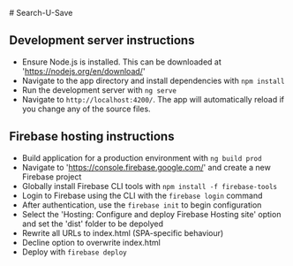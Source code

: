 # Search-U-Save

## Development server instructions

* Ensure Node.js is installed. This can be downloaded at 'https://nodejs.org/en/download/'
* Navigate to the app directory and install dependencies with `npm install`
* Run the development server with `ng serve`
* Navigate to `http://localhost:4200/`. The app will automatically reload if you change any of the source files.

## Firebase hosting instructions

* Build application for a production environment with `ng build prod`
* Navigate to 'https://console.firebase.google.com/' and create a new Firebase project
* Globally install Firebase CLI tools with `npm install -f firebase-tools`
* Login to Firebase using the CLI with the `firebase login` command
* After authentication, use the `firebase init` to begin configuration
* Select the 'Hosting: Configure and deploy Firebase Hosting site' option and set the 'dist' folder to be depolyed
* Rewrite all URLs to index.html (SPA-specific behaviour)
* Decline option to overwrite index.html
* Deploy with `firebase deploy`